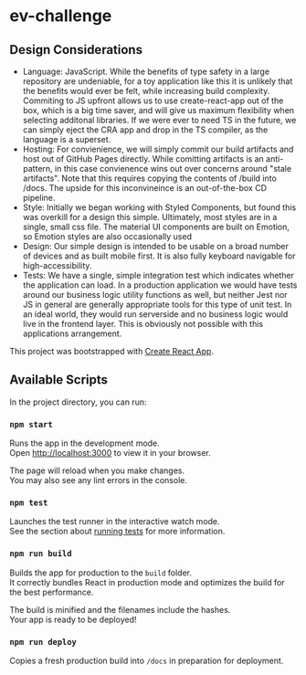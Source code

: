 # ev-challenge

## Design Considerations

-   Language: JavaScript. While the benefits of type safety in a large repository are undeniable, for a toy application like this it is unlikely that the benefits would ever be felt, while increasing build complexity. Commiting to JS upfront allows us to use create-react-app out of the box, which is a big time saver, and will give us maximum flexibility when selecting additonal libraries. If we were ever to need TS in the future, we can simply eject the CRA app and drop in the TS compiler, as the language is a superset.
-   Hosting: For convienience, we will simply commit our build artifacts and host out of GitHub Pages directly. While comitting artifacts is an anti-pattern, in this case convienence wins out over concerns around "stale artifacts". Note that this requires copying the contents of /build into /docs. The upside for this inconvineince is an out-of-the-box CD pipeline.
-   Style: Initially we began working with Styled Components, but found this was overkill for a design this simple. Ultimately, most styles are in a single, small css file. The material UI components are built on Emotion, so Emotion styles are also occasionally used
-   Design: Our simple design is intended to be usable on a broad number of devices and as built mobile first. It is also fully keyboard navigable for high-accessibility.
-   Tests: We have a single, simple integration test which indicates whether the application can load. In a production application we would have tests around our business logic utility functions as well, but neither Jest nor JS in general are generally appropriate tools for this type of unit test. In an ideal world, they would run serverside and no business logic would live in the frontend layer. This is obviously not possible with this applications arrangement.

This project was bootstrapped with [Create React App](https://github.com/facebook/create-react-app).

## Available Scripts

In the project directory, you can run:

### `npm start`

Runs the app in the development mode.\
Open [http://localhost:3000](http://localhost:3000) to view it in your browser.

The page will reload when you make changes.\
You may also see any lint errors in the console.

### `npm test`

Launches the test runner in the interactive watch mode.\
See the section about [running tests](https://facebook.github.io/create-react-app/docs/running-tests) for more information.

### `npm run build`

Builds the app for production to the `build` folder.\
It correctly bundles React in production mode and optimizes the build for the best performance.

The build is minified and the filenames include the hashes.\
Your app is ready to be deployed!

### `npm run deploy`

Copies a fresh production build into `/docs` in preparation for deployment.
